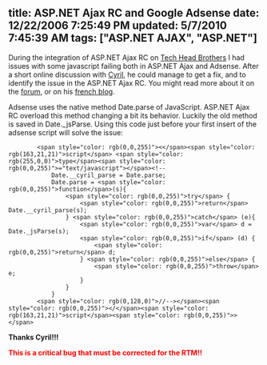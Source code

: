 title: ASP.NET Ajax RC and Google Adsense
date: 12/22/2006 7:25:49 PM
updated: 5/7/2010 7:45:39 AM
tags: ["ASP.NET AJAX", "ASP.NET"]
---
During the integration of ASP.NET Ajax RC on [Tech Head Brothers](http://www.techheadbrothers.com/ "Tech Head Brothers") I had issues with some javascript failing both in ASP.NET Ajax and Adsense. After a short online discussion with [Cyril](http://blogs.codes-sources.com/cyril/default.aspx), he could manage to get a fix, and to identify the issue in the ASP.NET Ajax RC. You might read more about it on the [forum](http://forums.asp.net/thread/1501276.aspx), or on his [french blog](http://blogs.codes-sources.com/cyril/archive/2006/12/17/atlas-et-google-adsense-bug-avec-la-methode-date-parse.aspx).

Adsense uses the native method Date.parse of JavaScript. ASP.NET Ajax RC overload this method changing a bit its behavior. Luckily the old method is saved in Date._jsParse. Using this code just before your first insert of the adsense script will solve the issue:

            <span style="color: rgb(0,0,255)"><</span><span style="color: rgb(163,21,21)">script</span> <span style="color: rgb(255,0,0)">type</span><span style="color: rgb(0,0,255)">="text/javascript"></span><!--
                Date.__cyril_parse = Date.parse; 
                Date.parse = <span style="color: rgb(0,0,255)">function</span>(s){
                    <span style="color: rgb(0,0,255)">try</span> {
                        <span style="color: rgb(0,0,255)">return</span> Date.__cyril_parse(s);
                    } <span style="color: rgb(0,0,255)">catch</span> (e){
                        <span style="color: rgb(0,0,255)">var</span> d = Date._jsParse(s);
                        <span style="color: rgb(0,0,255)">if</span> (d) {
                            <span style="color: rgb(0,0,255)">return</span> d; 
                        } <span style="color: rgb(0,0,255)">else</span> {
                            <span style="color: rgb(0,0,255)">throw</span> e;
                        } 
                    }
                }
            <span style="color: rgb(0,128,0)">//--></span><span style="color: rgb(0,0,255)"></</span><span style="color: rgb(163,21,21)">script</span><span style="color: rgb(0,0,255)">></span>
[](http://11011.net/software/vspaste)


**Thanks Cyril!!!**

**<font color="#ff0000">This is a critical bug that must be corrected for the RTM!!</font>**

